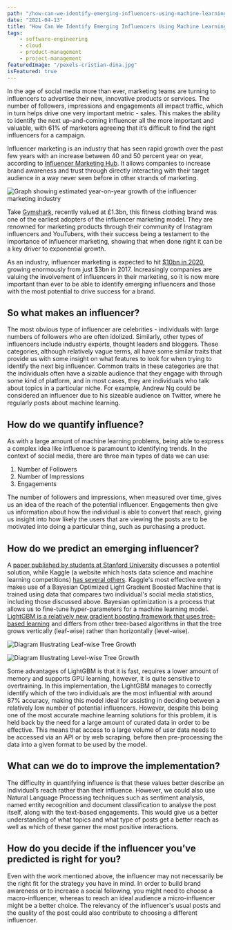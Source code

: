 ```yaml
---
path: "/how-can-we-identify-emerging-influencers-using-machine-learning"
date: "2021-04-13"
title: "How Can We Identify Emerging Influencers Using Machine Learning?"
tags:
    - software-engineering
    - cloud
    - product-management
    - project-management
featuredImage: "/pexels-cristian-dina.jpg"
isFeatured: true
---
```

In the age of social media more than ever, marketing teams are turning to influencers to advertise their new, innovative products or services. The number of followers, impressions and engagements all impact traffic, which in turn helps drive one very important metric - sales. This makes the ability to identify the next up-and-coming influencer all the more important and valuable, with 61% of marketers agreeing that it’s difficult to find the right influencers for a campaign.

Influencer marketing is an industry that has seen rapid growth over the past few years with an increase between 40 and 50 percent year on year, according to [Influencer Marketing Hub](https://influencermarketinghub.com/influencer-marketing-benchmark-report-2020/). It allows companies to increase brand awareness and trust through directly interacting with their target audience in a way never seen before in other strands of marketing.

![Graph showing estimated year-on-year growth of the influencer marketing industry](/influencer-marketing-graph.jpg "Graph taken from InfluencerMarketingHub's State of Influencer Marketing report")

Take [Gymshark](https://www.gymshark.com/), recently valued at £1.3bn, this fitness clothing brand was one of the earliest adopters of the influencer marketing model. They are renowned for marketing products through their community of Instagram influencers and YouTubers, with their success being a testament to the importance of influencer marketing, showing that when done right it can be a key driver to exponential growth. 

As an industry, influencer marketing is expected to hit [$10bn in 2020](https://digitalmarketinginstitute.com/en-gb/blog/20-influencer-marketing-statistics-that-will-surprise-you), growing enormously from just $3bn in 2017. Increasingly companies are valuing the involvement of influencers in their marketing, so it is now more important than ever to be able to identify emerging influencers and those with the most potential to drive success for a brand. 

## So what makes an influencer?
The most obvious type of influencer are celebrities - individuals with large numbers of followers who are often idolized. Similarly, other types of influencers include industry experts, thought leaders and bloggers.
These categories, although relatively vague terms, all have some similar traits that provide us with some insight on what features to look for when trying to identify the next big influencer.
Common traits in these categories are that the individuals often have a sizable audience that they engage with through some kind of platform, and in most cases, they are individuals who talk about topics in a particular niche. For example, Andrew Ng could be considered an influencer due to his sizeable audience on Twitter, where he regularly posts about machine learning.

## How do we quantify influence?
As with a large amount of machine learning problems, being able to express a complex idea like influence is paramount to identifying trends. In the context of social media, there are three main types of data we can use:
1. Number of Followers
2. Number of Impressions
3. Engagements

The number of followers and impressions, when measured over time, gives us an idea of the reach of the potential influencer. Engagements then give us information about how the individual is able to convert that reach, giving us insight into how likely the users that are viewing the posts are to be motivated into doing a particular thing, such as purchasing a product.

## How do we predict an emerging influencer?
A [paper published by students at Stanford University](http://cs229.stanford.edu/proj2014/Ruishan%20Liu,%20Yang%20Zhao,%20Liuyu%20Zhou,%20Predict%20Influencers%20in%20the%20Social%20Network.pdf) discusses a potential solution, while Kaggle (a website which hosts data science and machine learning competitions) [has several others](https://www.kaggle.com/c/predict-who-is-more-influential-in-a-social-network). Kaggle's most effective entry makes use of a Bayesian Optimized Light Gradient Boosted Machine that is trained using data that compares two individual's social media statistics, including those discussed above. Bayesian optimization is a process that allows us to fine-tune hyper-parameters for a machine learning model. [LightGBM is a relatively new gradient boosting framework that uses tree-based learning](https://medium.com/@pushkarmandot/https-medium-com-pushkarmandot-what-is-lightgbm-how-to-implement-it-how-to-fine-tune-the-parameters-60347819b7fc) and differs from other tree-based algorithms in that the tree grows vertically (leaf-wise) rather than horizontally (level-wise).

![Diagram Illustrating Leaf-wise Tree Growth](/leaf-wise.png "Illustration of Leaf-wise Growth")

![Diagram Illustrating Level-wise Tree Growth](/level-wise.png "Illustration of Level-wise Growth")

Some advantages of LightGBM is that it is fast, requires a lower amount of memory and supports GPU learning, however, it is quite sensitive to overtraining. In this implementation, the LightGBM manages to correctly identify which of the two individuals are the most influential with around 87% accuracy, making this model ideal for assisting in deciding between a relatively low number of potential influencers. However, despite this being one of the most accurate machine learning solutions for this problem, it is held back by the need for a large amount of curated data in order to be effective. This means that access to a large volume of user data needs to be accessed via an API or by web scraping, before then pre-processing the data into a given format to be used by the model.

## What can we do to improve the implementation?
The difficulty in quantifying influence is that these values better describe an individual’s reach rather than their influence. However, we could also use Natural Language Processing techniques such as sentiment analysis, named entity recognition and document classification to analyse the post itself, along with the text-based engagements. This would give us a better understanding of what topics and what type of posts get a better reach as well as which of these garner the most positive interactions.

## How do you decide if the influencer you’ve predicted is right for you?
Even with the work mentioned above, the influencer may not necessarily be the right fit for the strategy you have in mind. In order to build brand awareness or to increase a social following, you might need to choose a macro-influencer, whereas to reach an ideal audience a micro-influencer might be a better choice. The relevancy of the influencer's usual posts and the quality of the post could also contribute to choosing a different influencer.
